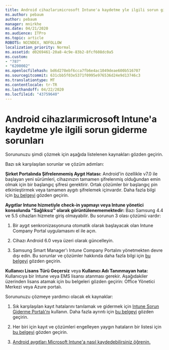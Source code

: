 ```yaml
---
title: Android cihazlarımicrosoft Intune'a kaydetme yle ilgili sorun giderme sorunları
ms.author: pebaum
author: pebaum
manager: mnirkhe
ms.date: 04/21/2020
ms.audience: ITPro
ms.topic: article
ROBOTS: NOINDEX, NOFOLLOW
localization_priority: Normal
ms.assetid: d0269461-20a8-4c9e-83b2-8fcf608dc0a5
ms.custom:
- "787"
- "6200002"
ms.openlocfilehash: bd6d278ebf6cca7fb6e4ac1049deae600b516707
ms.sourcegitcommit: 631cbb5f03e5371f0995e976536d24e9d13746c3
ms.translationtype: MT
ms.contentlocale: tr-TR
ms.lasthandoff: 04/22/2020
ms.locfileid: "43759640"
---
```

# <a name="troubleshoot-issues-with-enrolling-android-devices-in-microsoft-intune"></a>Android cihazlarımicrosoft Intune'a kaydetme yle ilgili sorun giderme sorunları

Sorununuzu şimdi çözmek için aşağıda listelenen kaynakları gözden geçirin.
  
Bazı sık karşılaşılan sorunlar ve çözüm adımları:
  
 **Şirket Portalında Şifrelenmemiş Aygıt Hatası:** Android'in özellikle v7.0 ile başlayan yeni sürümleri, cihazınızın tamamen şifrelenmiş olduğundan emin olmak için bir başlangıç şifresi gerektirir. Ortak çözümler bir başlangıç pin etkinleştirmek veya tamamen aygıtı şifrelemek içinvardır. Daha fazla bilgi için [bu belgeyi](https://docs.microsoft.com/intune-user-help/your-device-appears-encrypted-but-cp-says-otherwise-android) gözden geçirin.
  
 **Aygıtlar Intune hizmetiyle check-in yapmayı veya Intune yönetici konsolunda "Sağlıksız" olarak görüntülenememektedir:** Bazı Samsung 4.4 ve 5.5 cihazları hizmete giriş olmayabilir. Bu sorunun 3 olası çözümü vardır:
  
1. Bir aygıt senkronizasyonuna otomatik olarak başlayacak olan Intune Company Portal uygulamasını el ile açın.

2. Cihazı Android 6.0 veya üzeri olarak güncelleyin.

3. Samsung Smart Manager'ı Intune Company Portalını yönetmekten devre dışı edin. Bu sorunlar ve çözümler hakkında daha fazla bilgi için [bu belgeyi](https://docs.microsoft.com/intune-classic/troubleshoot/troubleshoot-device-enrollment-in-intune#devices-fail-to-check-in-with-the-intune-service-and-display-as-unhealthy-in-the-intune-admin-console) gözden geçirin.

 **Kullanıcı Lisans Türü Geçersiz** veya **Kullanıcı Adı Tanınmayan hata:** Kullanıcıya bir Intune veya EMS lisansı atanması gerekir. Aşağıdakiler üzerinden lisans atamak için bu belgeleri gözden geçirin: Office Yönetici Merkezi veya Azure portalı.
  
Sorununuzu çözmeye yardımcı olacak ek kaynaklar:
  
1. Sık karşılaşılan kayıt hatalarını tanılamak ve gidermek için [Intune Sorun Giderme Portalı'nı](https://devicemanagement.microsoft.com/#blade/Microsoft_Intune_DeviceSettings/TroubleshootBlade) kullanın. Daha fazla ayrıntı için [bu belgeyi](https://docs.microsoft.com/intune/help-desk-operators) gözden geçirin.

2. Her biri için kayıt ve çözümleri engelleyen yaygın hataların bir listesi için [bu belgeyi](https://docs.microsoft.com/intune-classic/Troubleshoot/troubleshoot-device-enrollment-in-intune) gözden geçirin.

3. [Android aygıtları Microsoft Intune'a nasıl kaydedebilirsiniz öğrenin.](https://docs.microsoft.com/intune/android-enroll)
